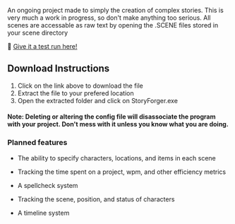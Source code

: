 An ongoing project made to simply the creation of complex stories.
This is very much a work in progress, so don't make anything too serious.
All scenes are accessable as raw text by opening the .SCENE files stored in your scene directory

📁 [Give it a test run here!]([https://downgit.github.io/#/home?url=https://github.com/is-void/StoryEngine/blob/master/StoryForgerv0.13](https://downgit.github.io/#/home?url=https://github.com/is-void/StoryEngine/blob/master/StoryForgerv0.13.zip))

## Download Instructions
1. Click on the link above to download the file
2. Extract the file to your prefered location
3. Open the extracted folder and click on StoryForger.exe

####  Note: Deleting or altering the config file will disassociate the program with your project. Don't mess with it unless you know what you are doing.

### Planned features

- The ability to specify characters, locations, and items in each scene

- Tracking the time spent on a project, wpm, and other efficiency metrics

- A spellcheck system

- Tracking the scene, position, and status of characters

- A timeline system
